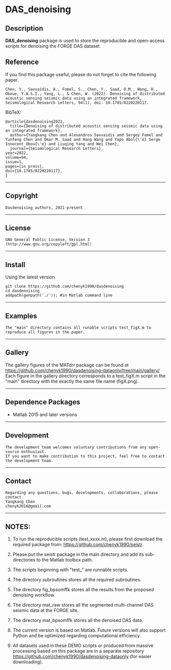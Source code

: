 **DAS_denoising**
======

## Description

**DAS_denoising** package is used to store the reproducible and open-access scripts for denoising the FORGE DAS dataset

## Reference
If you find this package useful, please do not forget to cite the following paper.

    Chen, Y., Savvaidis, A., Fomel, S., Chen, Y., Saad, O.M., Wang, H., Oboue, Y.A.S.I., Yang, L., & Chen, W. (2022). Denoising of distributed acoustic sensing seismic data using an integrated framework, Seismological Research Letters, 94(1), doi: 10.1785/0220220117.
    
BibTeX:
	
	@article{dasdenoising2022,
	  title={Denoising of distributed acoustic sensing seismic data using an integrated framework},
	  author={Yangkang Chen and Alexandros Savvaidis and Sergey Fomel and Yunfeng Chen and Omar M. Saad and Hang Wang and Yapo Abol{\'e} Serge Innocent Obou{\'e} and Liuqing Yang and Wei Chen},
	  journal={Seismological Research Letters},
    year=2022,
    volume=94,
    issue=1,
    pages={in press},
    doi={10.1785/0220220117},
	}

-----------
## Copyright
    Dasdenoising authors, 2021-present
-----------

## License
    GNU General Public License, Version 3
    (http://www.gnu.org/copyleft/gpl.html)   

-----------

## Install
Using the latest version

    git clone https://github.com/chenyk1990/dasdenoising
    cd dasdenoising
    addpath(genpath('./')); #in Matlab command line
    
-----------
## Examples
    The "main" directory contains all runable scripts test_figX.m to reproduce all figures in the paper.
    
-----------
## Gallery
The gallery figures of the MATdrr package can be found at
    https://github.com/chenyk1990/dasdenoising-dataonly/tree/main/gallery/
Each figure in the gallery directory corresponds to a test_figX.m script in the "main" directory with the exactly the same file name (figX.png).

-----------
## Dependence Packages
* Matlab 2015 and later versions
    
-----------
## Development
    The development team welcomes voluntary contributions from any open-source enthusiast. 
    If you want to make contribution to this project, feel free to contact the development team. 

-----------
## Contact
    Regarding any questions, bugs, developments, collaborations, please contact  
    Yangkang Chen
    chenyk2016@gmail.com

-----------
## NOTES:
 
1. To run the reproducible scripts (test_xxxx.m), please first download the required package from: https://github.com/chenyk1990/seistr. 

2. Please put the seistr package in the main directory and add its sub-directories to the Matlab toolbox path. 

3. The scripts beginning with "test_" are runnable scripts.

4. The directory subroutines stores all the required subroutines. 

5. The directory fig_bpsomffk stores all the results from the proposed denoising workflow.

6. The directory mat_raw stores all the segmented multi-channel DAS seismic data at the FORGE site. 

7. The directory mat_bpsomffk stores all the denoised DAS data. 

8. The current version is based on Matlab. Future versions will also support Python and be optimized regarding computational efficiency. 

9. All datasets used in these DEMO scripts or produced from massive processing based on this package are in a separate repository https://github.com/chenyk1990/dasdenoising-dataonly (for easier downloading). 


